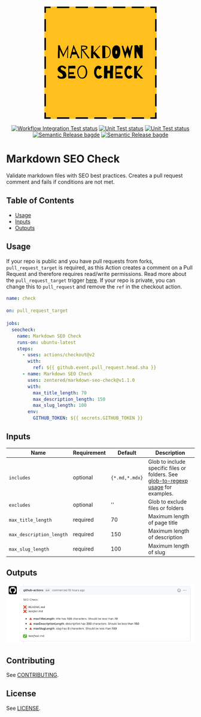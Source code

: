 <p align="center">
  <img src="res/markdowncheck.png">
</p>

<p align="center">
  <a href="https://github.com/zentered/markdown-seo-check/actions/workflows/seocheck.yml"><img alt="Workflow Integration Test status" src="https://github.com/zentered/markdown-seo-check/actions/workflows/seocheck.yml/badge.svg"></a>
  <a href="https://github.com/zentered/markdown-seo-check/actions/workflows/test.yml"><img alt="Unit Test status" src="https://github.com/zentered/markdown-seo-check/actions/workflows/test.yml/badge.svg"></a>
  <a href="https://github.com/zentered/markdown-seo-check/actions/workflows/publish.yml"><img alt="Unit Test status" src="https://github.com/zentered/markdown-seo-check/actions/workflows/publish.yml/badge.svg"></a>
  <a href="https://semantic-release.gitbook.io/semantic-release/"><img alt="Semantic Release bagde" src="https://img.shields.io/badge/%20%20%F0%9F%93%A6%F0%9F%9A%80-semantic--release-e10079.svg"></a>
  <a href="https://zentered.co"><img alt="Semantic Release bagde" src="https://img.shields.io/badge/>-Zentered-lightgrey?style=flat"></a>
</p>

# Markdown SEO Check

Validate markdown files with SEO best practices. Creates a pull request comment and fails if conditions are not met.

## Table of Contents

- [Usage](#usage)
- [Inputs](#inputs)
- [Outputs](#outputs)

## Usage

If your repo is public and you have pull requests from forks, `pull_request_target` is required, as this Action creates a comment on a Pull Request and therefore requires read/write permissions. Read more about the `pull_request_target` trigger [here](https://securitylab.github.com/research/github-actions-preventing-pwn-requests). If your repo is private, you can change this to `pull_request` and remove the `ref` in the checkout action.

```yaml
name: check

on: pull_request_target

jobs:
  seocheck:
    name: Markdown SEO Check
    runs-on: ubuntu-latest
    steps:
      - uses: actions/checkout@v2
        with:
          ref: ${{ github.event.pull_request.head.sha }}
      - name: Markdown SEO Check
        uses: zentered/markdown-seo-check@v1.1.0
        with:
          max_title_length: 70
          max_description_length: 150
          max_slug_length: 100
        env:
          GITHUB_TOKEN: ${{ secrets.GITHUB_TOKEN }}
```

## Inputs

| Name                     | Requirement | Default        | Description                                                                                                                             |
| ------------------------ | ----------- | -------------- | --------------------------------------------------------------------------------------------------------------------------------------- |
| `includes`               | optional    | `{*.md,*.mdx}` | Glob to include specific files or folders. See [glob-to-regexp usage](https://www.npmjs.com/package/glob-to-regexp#usage) for examples. |
| `excludes`               | optional    | ''             | Glob to exclude files or folders                                                                                                        |
| `max_title_length`       | required    | 70             | Maximum length of page title                                                                                                            |
| `max_description_length` | required    | 150            | Maximum length of description                                                                                                           |
| `max_slug_length`        | required    | 100            | Maximum length of slug                                                                                                                  |

## Outputs

![screenshot of github comment](res/output.png)

## Contributing

See [CONTRIBUTING](CONTRIBUTING.md).

## License

See [LICENSE](LICENSE).
